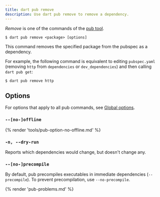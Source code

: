 ```yaml
---
title: dart pub remove
description: Use dart pub remove to remove a dependency.
---
```


_Remove_ is one of the commands of the [pub tool](/tools/pub/cmd).

```plaintext
$ dart pub remove <package> [options]
```

This command removes the specified package from the pubspec as a dependency.

For example, the following command is equivalent to
editing `pubspec.yaml` (removing `http` from `dependencies` or `dev_dependencies`)
and then calling `dart pub get`:

```console
$ dart pub remove http
```

## Options

For options that apply to all pub commands, see
[Global options](/tools/pub/cmd#global-options).

### `--[no-]offline`

{% render 'tools/pub-option-no-offline.md' %}

### `-n, --dry-run`

Reports which dependencies would change,
but doesn't change any.

### `--[no-]precompile`

By default, pub precompiles executables
in immediate dependencies (`--precompile`).
To prevent precompilation, use `--no-precompile`.


{% render 'pub-problems.md' %}
